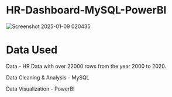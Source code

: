 # HR-Dashboard-MySQL-PowerBI

![Screenshot 2025-01-09 020435](https://github.com/user-attachments/assets/6fda7972-644c-4c64-b36c-f47ff6dfb4ed)

# Data Used

Data - HR Data with over 22000 rows from the year 2000 to 2020.

Data Cleaning & Analysis - MySQL

Data Visualization - PowerBI
